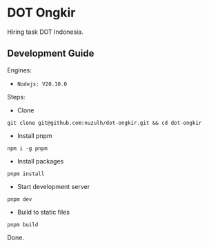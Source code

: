 # DOT Ongkir

Hiring task DOT Indonesia.

## Development Guide

Engines:

- `Nodejs: V20.10.0`

Steps:

- Clone

`git clone git@github.com:nuzulh/dot-ongkir.git && cd dot-ongkir`

- Install pnpm

`npm i -g pnpm`

- Install packages

`pnpm install`

- Start development server

`pnpm dev`

- Build to static files

`pnpm build`

Done.
